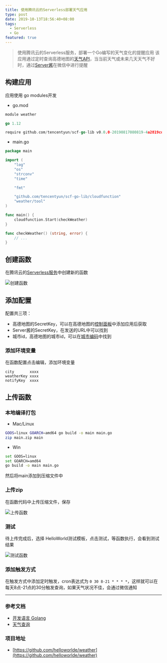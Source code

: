 ```yaml
---
title: 使用腾讯云的Serverless部署天气应用
type: post
date: 2019-10-13T18:56:40+08:00
tags:
  - Serverless
  - Go
featured: true
---
```


> 使用腾讯云的Serverless服务，部署一个Go编写的天气变化的提醒应用
> 该应用通过定时查询高德地图的[天气API](https://lbs.amap.com/api/webservice/guide/api/weatherinfo)，当当前天气或未来几天天气不好时，通过[Server酱](http://sc.ftqq.com)在微信中进行提醒

## 构建应用

应用使用 go modules开发

- go.mod

```go
module weather

go 1.12

require github.com/tencentyun/scf-go-lib v0.0.0-20190817080819-4a2819cda320
```

- main.go

```go
package main

import (
	"log"
	"os"
	"strconv"
	"time"

	"fmt"

	"github.com/tencentyun/scf-go-lib/cloudfunction"
	"weather/tool"
)

func main() {
	cloudfunction.Start(checkWeather)
}

func checkWeather() (string, error) {
    // ...
}
```

## 创建函数

在腾讯云的[Serverless服务](https://console.cloud.tencent.com/scf/list?rid=8&ns=default)中创建新的函数

![创建函数](https://imgconvert.csdnimg.cn/aHR0cHM6Ly9oZWxsb3dvb2Rlcy5vc3MtY24tYmVpamluZy5hbGl5dW5jcy5jb20vYmxvZy9xY2xvdWQtc2VydmVybGVzcy8lRTUlODglOUIlRTUlQkIlQkElRTUlODclQkQlRTYlOTUlQjAucG5n?x-oss-process=image/format,png)

## 添加配置

配置共三项：

- 高德地图的SecretKey，可以在高德地图的[控制面板](https://lbs.amap.com/dev/key/app)中添加应用后获取
- Server酱的SecretKey，在发送的URL中可以找到
- 城市id，高德地图的城市id，可以在[城市编码](https://lbs.amap.com/api/webservice/download)中找到

### 添加环境变量

在函数配置点击编辑，添加环境变量

```
city       xxxx
weatherKey xxxx
notifyKey  xxxx
```

## 上传函数

### 本地编译打包

- Mac/Linux

```bash
GOOS=linux GOARCH=amd64 go build -o main main.go
zip main.zip main
```

- Win

```bash
set GOOS=linux
set GOARCH=amd64
go build -o main main.go
```

然后将main添加到压缩文件中

### 上传zip

在函数代码中上传压缩文件，保存

![上传函数](https://imgconvert.csdnimg.cn/aHR0cHM6Ly9oZWxsb3dvb2Rlcy5vc3MtY24tYmVpamluZy5hbGl5dW5jcy5jb20vYmxvZy9xY2xvdWQtc2VydmVybGVzcy8lRTQlQjglOEElRTQlQkMlQTAlRTUlODclQkQlRTYlOTUlQjAucG5n?x-oss-process=image/format,png)

### 测试

待上传完成后，选择 HelloWorld测试模板，点击测试，等函数执行，会看到测试结果

![测试函数](https://imgconvert.csdnimg.cn/aHR0cHM6Ly9oZWxsb3dvb2Rlcy5vc3MtY24tYmVpamluZy5hbGl5dW5jcy5jb20vYmxvZy9xY2xvdWQtc2VydmVybGVzcy8lRTYlQjUlOEIlRTglQUYlOTUlRTUlODclQkQlRTYlOTUlQjAucG5n?x-oss-process=image/format,png)

### 添加触发方式

在触发方式中添加定时触发，cron表达式为 `0 30 8-21 * * * *`，这样就可以在每天8点-21点的30分触发查询，如果天气状况不佳，会通过微信通知

---

### 参考文档

- [开发语言 Golang](https://cloud.tencent.com/document/product/583/18032)
- [天气查询](https://lbs.amap.com/api/webservice/guide/api/weatherinfo)

### 项目地址

- [https://github.com/helloworlde/weather](https://github.com/helloworlde/weather)
